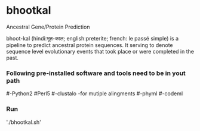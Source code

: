 # bhootkal
Ancestral Gene/Protein Prediction

bhoot-kal (hindi:भूत-काल; english:preterite; french: le passé simple) is a pipeline to predict ancestral protein sequences. It serving to denote sequence level evolutionary events that took place or were completed in the past.

### Following pre-installed software and tools need to be in yout path
#-Python2 #Perl5
#-clustalo -for mutiple alingments 
#-phyml
#-codeml

### Run
  './bhootkal.sh'


